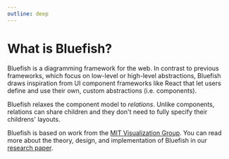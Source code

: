 ```yaml
---
outline: deep
---
```


# What is Bluefish?

Bluefish is a diagramming framework for the web. In contrast to previous frameworks, which focus on
low-level or high-level abstractions, Bluefish draws inspiration from UI component frameworks like React that
let users define and use their own, custom abstractions (i.e. components).

Bluefish relaxes the component model to *relations*. Unlike components, relations can share children
and they don't need to fully specify their childrens' layouts.

Bluefish is based on work from the [MIT Visualization Group](https://vis.csail.mit.edu/). You can
read more about the theory, design, and implementation of Bluefish in our [research paper](https://arxiv.org/abs/2307.00146).